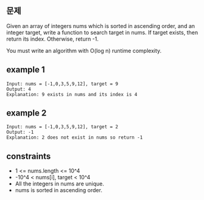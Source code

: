 ## 문제

Given an array of integers nums which is sorted in ascending order, and an integer target, write a function to search target in nums. If target exists, then return its index. Otherwise, return -1.

You must write an algorithm with O(log n) runtime complexity.

## example 1

```code
Input: nums = [-1,0,3,5,9,12], target = 9
Output: 4
Explanation: 9 exists in nums and its index is 4
```

## example 2

```code
Input: nums = [-1,0,3,5,9,12], target = 2
Output: -1
Explanation: 2 does not exist in nums so return -1
```

## constraints

- 1 <= nums.length <= 10^4
- -10^4 < nums[i], target < 10^4
- All the integers in nums are unique.
- nums is sorted in ascending order.
